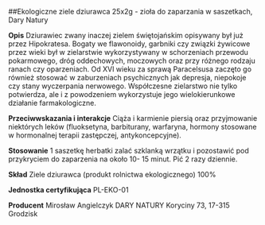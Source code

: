 ##Ekologiczne ziele dziurawca 25x2g - zioła do zaparzania w saszetkach, Dary Natury

**Opis** Dziurawiec zwany inaczej zielem świętojańskim opisywany był już przez Hipokratesa. Bogaty we flawonoidy, garbniki czy związki żywicowe przez wieki był w zielarstwie wykorzystywany w schorzeniach przewodu pokarmowego, dróg oddechowych, moczowych oraz przy różnego rodzaju ranach czy oparzeniach. Od XVI wieku za sprawą Paracelsusa zaczęto go również stosować w zaburzeniach psychicznych jak depresja, niepokoje czy stany wyczerpania nerwowego. Współczesne zielarstwo nie tylko potwierdza, ale i z powodzeniem wykorzystuje jego wielokierunkowe działanie farmakologiczne. 

**Przeciwwskazania i interakcje** Ciąża i karmienie piersią oraz przyjmowanie niektórych leków (fluoksetyna, barbiturany, warfaryna, hormony stosowane w hormonalnej terapii zastępczej, antykoncepcyjne).

**Stosowanie** 1 saszetkę herbatki zalać szklanką wrzątku i pozostawić pod przykryciem do zaparzenia na około 10- 15 minut. Pić 2 razy dziennie.

**Skład** Ziele dziurawca (produkt rolnictwa ekologicznego) 100%

**Jednostka certyfikująca** PL-EKO-01

**Producent** Mirosław Angielczyk DARY NATURY
Koryciny 73, 17-315 Grodzisk